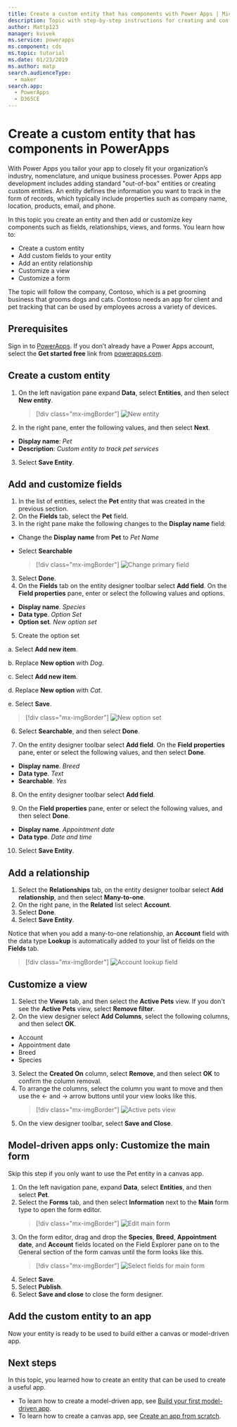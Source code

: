 ```yaml
---
title: Create a custom entity that has components with Power Apps | Microsoft Docs
description: Topic with step-by-step instructions for creating and configuring an entity to use with a Power Apps app.
author: Mattp123
manager: kvivek
ms.service: powerapps
ms.component: cds
ms.topic: tutorial
ms.date: 01/23/2019
ms.author: matp
search.audienceType: 
  - maker
search.app: 
  - PowerApps
  - D365CE
---
```


# Create a custom entity that has components in PowerApps

With Power Apps you tailor your app to closely fit your organization’s industry, nomenclature, and unique business processes. Power Apps app development includes adding standard "out-of-box" entities or creating custom entities. An entity defines the information you want to track in the form of records, which typically include properties such as company name, location, products, email, and phone. 

In this topic you create an entity and then add or customize key components such as fields, relationships, views, and forms. You learn how to:

- Create a custom entity
- Add custom fields to your entity
- Add an entity relationship
- Customize a view 
- Customize a form

The topic will follow the company, Contoso, which is a pet grooming business that grooms dogs and cats. Contoso needs an app for client and pet tracking that can be used by employees across a variety of devices.

## Prerequisites

Sign in to [PowerApps](https://make.powerapps.com/?utm_source=padocs&utm_medium=linkinadoc&utm_campaign=referralsfromdoc). If you don’t already have a Power Apps account, select the **Get started free** link from [powerapps.com](https://make.powerapps.com/?utm_source=padocs&utm_medium=linkinadoc&utm_campaign=referralsfromdoc).

## Create a custom entity

1. On the left navigation pane expand **Data**, select **Entities**, and then select **New entity**.
    > [!div class="mx-imgBorder"] 
    > ![New entity](media/create-custom-entity/create-new-entity.png)
2. In the right pane, enter the following values, and then select **Next**.
  - **Display name**: *Pet* 
  - **Description**: *Custom entity to track pet services*
3. Select **Save Entity**.

## Add and customize fields
 
1. In the list of entities, select the **Pet** entity that was created in the previous section.
2. On the **Fields** tab, select the **Pet** field.
3. In the right pane make the following changes to the **Display name** field: 
  - Change the **Display name** from **Pet** to *Pet Name*
  -	Select **Searchable**  
  
    > [!div class="mx-imgBorder"] 
    > ![Change primary field](media/create-custom-entity/primary-field.png)
3. Select **Done**.
4. On the **Fields** tab on the entity designer toolbar select **Add field**. On the **Field properties** pane, enter or select the following values and options.
  - **Display name**. *Species*
  - **Data type**. *Option Set*
  - **Option set**. *New option set*
5. Create the option set

  a. Select **Add new item**. 
  
  b. Replace **New option** with *Dog*. 
   
  c. Select **Add new item**. 
    
  d.  Replace **New option** with *Cat*. 
    
  e. Select **Save**. 

  > [!div class="mx-imgBorder"] 
  > ![New option set](media/create-custom-entity/optionset-add-items.png)

6. Select **Searchable**, and then select **Done**.

7. On the entity designer toolbar select **Add field**. On the **Field properties** pane, enter or select the following values, and then select **Done**.
  - **Display name**. *Breed*
  - **Data type**. *Text*
  - **Searchable**. *Yes*

8. On the entity designer toolbar select **Add field**. 

9. On the **Field properties** pane, enter or select the following values, and then select **Done**. 
  -	**Display name**. *Appointment date*
  - **Data type**. *Date and time*

10. Select **Save Entity**.

## Add a relationship

1. Select the **Relationships** tab, on the entity designer toolbar select **Add relationship**, and then select **Many-to-one**. 
2. On the right pane, in the **Related** list select **Account**.
3. Select **Done**.
4. Select **Save Entity**.

  Notice that when you add a many-to-one relationship, an **Account** field with the data type **Lookup** is automatically added to your list of fields on the **Fields** tab.
  > [!div class="mx-imgBorder"]
  > ![Account lookup field](media/create-custom-entity/account-lookup-field.png)

## Customize a view

1. Select the **Views** tab, and then select the **Active Pets** view. If you don't see the **Active Pets** view, select **Remove filter**.
2. On the view designer select **Add Columns**, select the following columns, and then select **OK**.
  - Account
  - Appointment date 
  - Breed 
  - Species
3. Select the **Created On** column, select **Remove**, and then select **OK** to confirm the column removal.
4. To arrange the columns, select the column you want to move and then use the <- and -> arrow buttons until your view looks like this.
    > [!div class="mx-imgBorder"] 
    > ![Active pets view](media/create-custom-entity/active-pets-view.png)
5. On the view designer toolbar, select **Save and Close**.  

## Model-driven apps only: Customize the main form

Skip this step if you only want to use the Pet entity in a canvas app. 

1. On the left navigation pane, expand **Data**, select **Entities**, and then select **Pet**.
2. Select the **Forms** tab, and then select **Information** next to the **Main** form type to open the form editor.
    > [!div class="mx-imgBorder"] 
    > ![Edit main form](media/create-custom-entity/main-form-edit.png)
3. On the form editor, drag and drop the **Species**, **Breed**, **Appointment date**, and **Account** fields located on the Field Explorer pane on to the General section of the form canvas until the form looks like this.
    > [!div class="mx-imgBorder"] 
    > ![Select fields for main form](media/create-custom-entity/main-form-edit2.png) 
4. Select **Save**.
5. Select **Publish**.
6. Select **Save and close** to close the form designer.

## Add the custom entity to an app

Now your entity is ready to be used to build either a canvas or model-driven app. 

## Next steps

In this topic, you learned how to create an entity that can be used to create a useful app. 
- To learn how to create a model-driven app, see [Build your first model-driven app](../model-driven-apps/build-first-model-driven-app.md).
- To learn how to create a canvas app, see [Create an app from scratch](../canvas-apps/get-started-create-from-blank.md).
